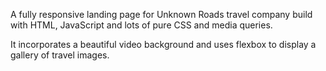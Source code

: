 A fully responsive landing page for Unknown Roads travel company build with HTML, JavaScript and lots of pure CSS and media queries.

It incorporates a beautiful video background and uses flexbox to display a gallery of travel images.
